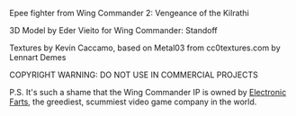 Epee fighter from Wing Commander 2: Vengeance of the Kilrathi

3D Model by Eder Vieito for Wing Commander: Standoff

Textures by Kevin Caccamo, based on Metal03 from cc0textures.com by Lennart Demes

COPYRIGHT WARNING: DO NOT USE IN COMMERCIAL PROJECTS

P.S. It's such a shame that the Wing Commander IP is owned by [Electronic Farts](https://youtu.be/ppTDbaFdHII), the greediest, scummiest video game company in the world.
